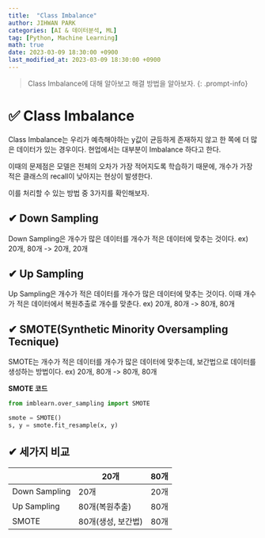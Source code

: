 ```yaml
---
title:  "Class Imbalance"
author: JIHWAN PARK
categories: [AI & 데이터분석, ML]
tag: [Python, Machine Learning]
math: true
date: 2023-03-09 18:30:00 +0900
last_modified_at: 2023-03-09 18:30:00 +0900
---
```

> Class Imbalance에 대해 알아보고 해결 방법을 알아보자.
{: .prompt-info}

# ✅ Class Imbalance

Class Imbalance는 우리가 예측해야하는 y값이 균등하게 존재하지 않고 한 쪽에 더 많은 데이터가 있는 경우이다. 현업에서는 대부분이 Imbalance 하다고 한다. 

이때의 문제점은 모델은 전체의 오차가 가장 적어지도록 학습하기 때문에, 개수가 가장 적은 클래스의 recall이 낮아지는 현상이 발생한다.

이를 처리할 수 있는 방법 중 3가지를 확인해보자.

## ✔ Down Sampling
Down Sampling은 개수가 많은 데이터를 개수가 적은 데이터에 맞추는 것이다. ex) 20개, 80개 -> 20개, 20개

## ✔ Up Sampling
Up Sampling은 개수가 적은 데이터를 개수가 많은 데이터에 맞추는 것이다. 이때 개수가 적은 데이터에서 복원추출로 개수를 맞춘다. ex) 20개, 80개 -> 80개, 80개

## ✔ SMOTE(Synthetic Minority Oversampling Tecnique)
SMOTE는 개수가 적은 데이터를 개수가 많은 데이터에 맞추는데, 보간법으로 데이터를 생성하는 방법이다. ex) 20개, 80개 -> 80개, 80개

**SMOTE 코드**

```python
from imblearn.over_sampling import SMOTE

smote = SMOTE()
s, y = smote.fit_resample(x, y)
```

## ✔ 세가지 비교

||20개|80개|
|---|---|---|
|Down Sampling|20개|20개|
|Up Sampling|80개(복원추출)|80개|
|SMOTE|80개(생성, 보간법)|80개|
